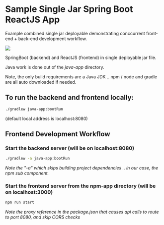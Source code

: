 # Sample Single Jar Spring Boot ReactJS App

Example combined single jar deployable demonstrating conccurrent front-end + back-end development workflow. 

![](https://github.com/vicsz/spring-boot-reactjs-single-jar/workflows/Build/badge.svg
)

SpringBoot (backend) and ReactJS (frontend) in single deployable jar file.

Java work is done out of the *java-app* directory. 

Note, the only build requirements are a Java JDK .. npm / node and gradle are all auto downloaded if needed. 

## To run the backend and frontend locally: 

```sh
./gradlew java-app:bootRun 
```

(default local address is localhost:8080)

## Frontend Development Workflow 

### Start the backend server (will be on localhost:8080)
```sh
./gradlew -a java-app:bootRun 
```
*Note the "-a" which skips building project dependencies .. in our case, the npm sub component.*

### Start the frontend server from the npm-app directory (will be on localhost:3000)

```sh
npm run start
```

*Note the proxy reference in the package.json that causes api calls to route to port 8080, and skip CORS checks*
